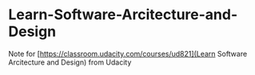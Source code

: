 # Learn-Software-Arcitecture-and-Design
Note for  [https://classroom.udacity.com/courses/ud821](Learn Software Arcitecture and Design) from Udacity

